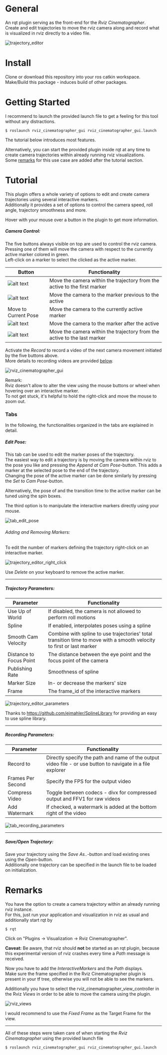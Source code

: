 # General

An rqt plugin serving as the front-end for the *Rviz Cinematographer*.  
Create and edit trajectories to move the rviz camera along and record what is visualized in rviz directly to a video file.

![trajectory_editor](readme/trajectory_editor.png)

# Install

Clone or download this repository into your ros catkin workspace.  
Make/Build this package - induces build of other packages. 

# Getting Started

I recommend to launch the provided launch file to get a feeling for this tool without any distractions. 

```
$ roslaunch rviz_cinematographer_gui rviz_cinematographer_gui.launch
```

The tutorial below introduces most features. 

Alternatively, you can start the provided plugin inside rqt at any time to create camera trajectories within already running rviz visualizations.  
Some [remarks](README.md#remarks) for this use case are added after the tutorial section. 

# Tutorial

This plugin offers a whole variety of options to edit and create camera trajectories using several interactive markers.  
Additionally it provides a set of options to control the camera speed, roll angle, trajectory smoothness and more.  

Hover with your mouse over a button in the plugin to get more information.   

##### Camera Control:

The five buttons always visible on top are used to control the rviz camera.  
Pressing one of them will move the camera with respect to the currently active marker colored in green.  
Left-click on a marker to select the clicked as the active marker.   

| Button | Functionality |
| -------- | -------- |
| ![alt text](icons/first.png) | Move the camera within the trajectory from the active to the first marker |
| ![alt text](icons/prev.png ) | Move the camera to the marker previous to the active |
| Move to Current Pose | Move the camera to the currently active marker |
| ![alt text](icons/next.png ) | Move the camera to the marker after the active |
| ![alt text](icons/last.png ) | Move the camera within the trajectory from the active to the last marker |

Activate the *Record* to record a video of the next camera movement initiated by the five buttons above.  
More details to recording videos are provided [below](README.md#recording-parameters). 

![rviz_cinematographer_gui](readme/rviz_cinematographer_gui.png)

Remark:  
Rviz doesn't allow to alter the view using the mouse buttons or wheel when hovering over an interactive marker.  
To not get stuck, it's helpful to hold the right-click and move the mouse to zoom out.

### Tabs

In the following, the functionalities organized in the tabs are explained in detail. 

##### Edit Pose:

This tab can be used to edit the marker poses of the trajectory.  
The easiest way to edit a trajectory is by moving the camera within rviz to the pose you like and pressing the *Append at Cam Pose*-button.
This adds a marker at the selected pose to the end of the trajectory.  
Changing the pose of the active marker can be done similarly by pressing the *Set to Cam Pose*-button.  

Alternatively, the pose of and the transition time to the active marker can be tuned using the spin boxes. 

The third option is to manipulate the interactive markers directly using your mouse.  

![tab_edit_pose](readme/tab_edit_pose.png)

###### Adding and Removing Markers:

To edit the number of markers defining the trajectory right-click on an interactive marker.

![trajectory_editor_right_click](readme/trajectory_editor_right_click.png)

Use *Delete* on your keyboard to remove the active marker.  

---

##### Trajectory Parameters:

| Parameter | Functionality |
| -------- | -------- |
| Use Up of World   | If disabled, the camera is not allowed to perform roll motions |
| Spline | If enabled, interpolates poses using a spline |
| Smooth Cam Velocity | Combine with spline to use trajectories' total transition time to move with a smooth velocity to first or last marker | 
| Distance to Focus Point | The distance between the eye point and the focus point of the camera |
| Publishing Rate | Smoothness of spline |
| Marker Size | In- or decrease the markers' size |
| Frame |  The frame_id of the interactive markers |

![trajectory_editor_parameters](readme/tab_trajectory_parameters.png)

Thanks to https://github.com/ejmahler/SplineLibrary for providing an easy to use spline library.

---

##### Recording Parameters:

| Parameter | Functionality |
| -------- | -------- |
| Record to | Directly specify the path and name of the output video file - or use button to navigate in a file explorer |
| Frames Per Second | Specify the FPS for the output video |
| Compress Video | Toggle between codecs - divx for compressed output and FFV1 for raw videos | 
| Add Watermark | If checked, a watermark is added at the bottom right of the video |

![tab_recording_parameters](readme/tab_recording_parameters.png)

---

##### Save/Open Trajectory:

Save your trajectory using the *Save As..*-button and load existing ones using the *Open*-button.  
Additionally one trajectory can be specified in the launch file to be loaded on initialization.

# Remarks

You have the option to create a camera trajectory within an already running rviz instance.   
For this, just run your application and visualization in rviz as usual and additionally start rqt by 

```
$ rqt
```

Click on "Plugins -> Visualization -> Rviz Cinematographer".

**Caveat:** Be aware, that rviz should **not** be started as an rqt plugin, because this experimental version of rviz crashes every time a *Path* message is received.

Now you have to add the *InteractiveMarkers* and the *Path* displays.  
Make sure the frame specified in the Rviz Cinematographer plugin is present in your tf tree, otherwise you will not be able to see the markers. 

Additionally you have to select the rviz_cinematographer_view_controller in the Rviz *Views* in order to be able to move the camera using the plugin.

![rviz_views](readme/rviz_view.png)

I would recommend to use the *Fixed Frame* as the Target Frame for the view. 

---

All of these steps were taken care of when starting the *Rviz Cinematographer* using the provided launch file

```
$ roslaunch rviz_cinematographer_gui rviz_cinematographer_gui.launch
```

